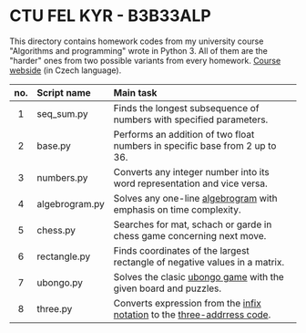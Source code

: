 # CTU FEL KYR - B3B33ALP
This directory contains homework codes from my university course "Algorithms and programming" wrote in Python 3. All of them are the "harder" ones from two possible variants from every homework.
[Course webside](https://cw.fel.cvut.cz/wiki/courses/b3b33alp/cviceni/start "cw.fel.cvut.cz/wiki/courses/b3b33alp/cviceni/start") (in Czech language).

|no.|Script name|Main task|
|:---:|:---|:---|
|1|seq_sum.py|Finds the longest subsequence of numbers with specified parameters.|
|2|base.py|Performs an addition of two float numbers in specific base from 2 up to 36. |
|3|numbers.py|Converts any integer number into its word representation and vice versa.|
|4|algebrogram.py|Solves any one-line [algebrogram](https://en.wikipedia.org/wiki/Verbal_arithmetic "wikipedia.org/Verbal_arithmetic") with emphasis on time complexity.|
|5|chess.py|Searches for mat, schach or garde in chess game concerning next move.|
|6|rectangle.py|Finds coordinates of the largest rectangle of negative values in a matrix.|
|7|ubongo.py|Solves the clasic [ubongo game](https://en.wikipedia.org/wiki/Ubongo "wikipedia.org/Ubongo") with the given board and puzzles.|
|8|three.py|Converts expression from the [infix notation](https://en.wikipedia.org/wiki/Infix_notation "wikipedia.org/Infix_notation") to the [three-addrress code](https://en.wikipedia.org/wiki/Three-address_code "wikipedia.org/Three-address_code").|
